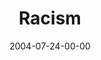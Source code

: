 ---
layout: message
category: message
series: "VIRUS"
title: "Racism"
date: 2004-07-24-00-00
message_id: 161
audio: "http://s3.amazonaws.com/crossroads-media/message/audio/VIRUS_04_07-24-04_Racism.mp3"
audio-duration: "40:12"
explicit: false
---
